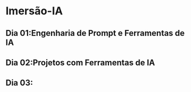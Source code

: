 # Imersão-IA

## Dia 01:Engenharia de Prompt e Ferramentas de IA
## Dia 02:Projetos com Ferramentas de IA
## Dia 03:
